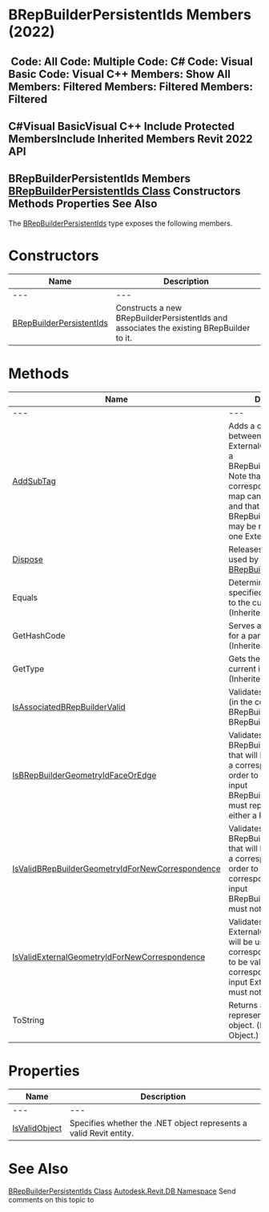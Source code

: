 # BRepBuilderPersistentIds Members (2022)

﻿
 Code: All Code: Multiple Code: C# Code: Visual Basic Code: Visual C++  Members: Show All Members: Filtered Members: Filtered Members: Filtered   
---  
C#Visual BasicVisual C++
Include Protected MembersInclude Inherited Members
Revit 2022 API  
---  
BRepBuilderPersistentIds Members  
[BRepBuilderPersistentIds Class](c9dd5c21-1d35-9f12-ec28-553e699a6ee2.md "BRepBuilderPersistentIds Class") Constructors Methods Properties See Also  
---  
The [BRepBuilderPersistentIds](c9dd5c21-1d35-9f12-ec28-553e699a6ee2.md "BRepBuilderPersistentIds Class") type exposes the following members.
# Constructors
| Name | Description |
| --- | --- |
| --- | --- | --- |
| [BRepBuilderPersistentIds](657afa4a-9115-e65e-c69a-9571817478b5.md "BRepBuilderPersistentIds Constructor") | Constructs a new BRepBuilderPersistentIds and associates the existing BRepBuilder to it. |

# Methods
| Name | Description |
| --- | --- |
| --- | --- | --- |
| [AddSubTag](c8bf3c16-6864-8323-3c57-c132e9282473.md "AddSubTag Method") | Adds a correspondence between an ExternalGeometryId and a BRepBuilderGeometryId. Note that an existing correspondence in the map cannot be updated and that a particular BRepBuilderGeometryId may be related to at most one ExternalGeometryId. |
| [Dispose](73d61523-7280-b04d-480f-9ae04a9373af.md "Dispose Method") | Releases all resources used by the [BRepBuilderPersistentIds](c9dd5c21-1d35-9f12-ec28-553e699a6ee2.md "BRepBuilderPersistentIds Class") |
| Equals | Determines whether the specified Object is equal to the current Object. (Inherited from Object.) |
| GetHashCode | Serves as a hash function for a particular type.  (Inherited from Object.) |
| GetType | Gets the Type of the current instance. (Inherited from Object.) |
| [IsAssociatedBRepBuilderValid](817496ab-6542-91cf-247d-6455add3df09.md "IsAssociatedBRepBuilderValid Method") | Validates the associated (in the constructor) BRepBuilder for this BRepBuilderPersistentIds. |
| [IsBRepBuilderGeometryIdFaceOrEdge](22fae990-9618-4ea0-3fc7-775000c40a94.md "IsBRepBuilderGeometryIdFaceOrEdge Method") | Validates the input BRepBuilderGeometryId that will be used to create a correspondence. In order to be valid, the input BRepBuilderGeometryId must represent the ID of either a Face or an Edge. |
| [IsValidBRepBuilderGeometryIdForNewCorrespondence](1d7e2823-e05b-2519-a55b-1b3075744497.md "IsValidBRepBuilderGeometryIdForNewCorrespondence Method") | Validates the input BRepBuilderGeometryId that will be used to create a correspondence. In order to be valid, a correspondence for the input BRepBuilderGeometryId must not already exist. |
| [IsValidExternalGeometryIdForNewCorrespondence](634779e5-d3d2-c68c-ccc8-07731fe44486.md "IsValidExternalGeometryIdForNewCorrespondence Method") | Validates the input ExternalGeometryId that will be used to create a correspondence. In order to be valid, a correspondence for the input ExternalGeometryId must not already exist. |
| ToString | Returns a string that represents the current object. (Inherited from Object.) |

# Properties
| Name | Description |
| --- | --- |
| --- | --- | --- |
| [IsValidObject](e0360a5c-0c10-36fe-c53f-65ec6022a5e8.md "IsValidObject Property") | Specifies whether the .NET object represents a valid Revit entity. |

# See Also
[BRepBuilderPersistentIds Class](c9dd5c21-1d35-9f12-ec28-553e699a6ee2.md "BRepBuilderPersistentIds Class")
[Autodesk.Revit.DB Namespace](87546ba7-461b-c646-cbb1-2cb8f5bff8b2.md "Autodesk.Revit.DB Namespace")
Send comments on this topic to 